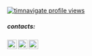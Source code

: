 <!--
### Hi all 👋
-->

<!--
Here are some ideas to get you started:

- 🔭 I’m currently working on ...
- 🌱 I’m currently learning ...
- 👯 I’m looking to collaborate on ...
- 🤔 I’m looking for help with ...
- 💬 Ask me about ...
- 📫 How to reach me: ...
- 😄 Pronouns: ...
- ⚡ Fun fact: ...
-->

[![timnavigate profile views](https://u8views.com/api/v1/github/profiles/14907341/views/day-week-month-total-count.svg)](https://u8views.com/github/timnavigate)

##### contacts:

[<img align="left" alt="gmail" width="22px" src="https://cdn.jsdelivr.net/npm/simple-icons@v3/icons/gmail.svg" />](mailto:timnavigate@gmail.com)
[<img align="left" alt="linkedIn" width="22px" src="https://cdn.jsdelivr.net/npm/simple-icons@v3/icons/linkedin.svg" />](https://www.linkedin.com/in/timnavigate)
[<img align="left" alt="telegram" width="22px" src="https://cdn.jsdelivr.net/npm/simple-icons@v3/icons/telegram.svg" />](https://t.me/timnavigate)
<br/>

